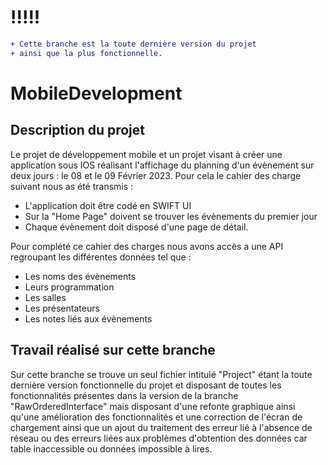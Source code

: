 # !!!!!
```diff 
+ Cette branche est la toute dernière version du projet 
+ ainsi que la plus fonctionnelle.
```

# MobileDevelopment

## Description du projet

Le projet de développement mobile et un projet visant à créer une application sous IOS réalisant l'affichage du planning d'un évènement sur deux jours : le 08 et le 09 Février 2023.
Pour cela le cahier des charge suivant nous as été transmis :
+ L'application doit être codé en SWIFT UI
+ Sur la "Home Page" doivent se trouver les évènements du premier jour
+ Chaque évènement doit disposé d'une page de détail.

Pour complété ce cahier des charges nous avons accès a une API regroupant les différentes données tel que :
+ Les noms des évènements
+ Leurs programmation
+ Les salles
+ Les présentateurs
+ Les notes liés aux évènements

## Travail réalisé sur cette branche

Sur cette branche se trouve un seul fichier intitulé "Project" étant la toute dernière version fonctionnelle du projet et disposant de toutes les fonctionnalités présentes dans la version de la branche "RawOrderedInterface" mais disposant d'une refonte graphique ainsi qu'une amélioration des fonctionnalités et une correction de l'écran de chargement ainsi que un ajout du traitement des erreur lié à l'absence de réseau ou des erreurs liées aux problèmes d'obtention des données car table inaccessible ou données impossible à lires.
